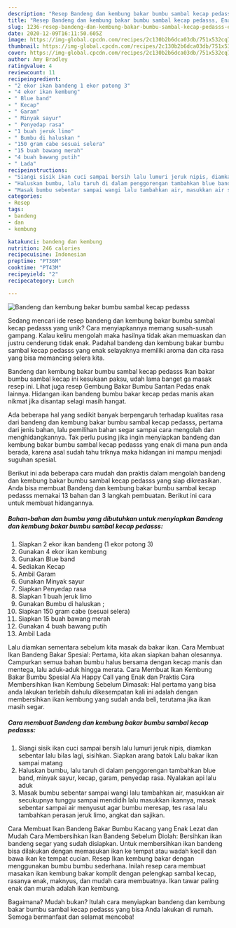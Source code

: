 ```yaml
---
description: "Resep Bandeng dan kembung bakar bumbu sambal kecap pedasss, Enak"
title: "Resep Bandeng dan kembung bakar bumbu sambal kecap pedasss, Enak"
slug: 1236-resep-bandeng-dan-kembung-bakar-bumbu-sambal-kecap-pedasss-enak
date: 2020-12-09T16:11:50.605Z
image: https://img-global.cpcdn.com/recipes/2c130b2b6dca03db/751x532cq70/bandeng-dan-kembung-bakar-bumbu-sambal-kecap-pedasss-foto-resep-utama.jpg
thumbnail: https://img-global.cpcdn.com/recipes/2c130b2b6dca03db/751x532cq70/bandeng-dan-kembung-bakar-bumbu-sambal-kecap-pedasss-foto-resep-utama.jpg
cover: https://img-global.cpcdn.com/recipes/2c130b2b6dca03db/751x532cq70/bandeng-dan-kembung-bakar-bumbu-sambal-kecap-pedasss-foto-resep-utama.jpg
author: Amy Bradley
ratingvalue: 4
reviewcount: 11
recipeingredient:
- "2 ekor ikan bandeng 1 ekor potong 3"
- "4 ekor ikan kembung"
- " Blue band"
- " Kecap"
- " Garam"
- " Minyak sayur"
- " Penyedap rasa"
- "1 buah jeruk limo"
- " Bumbu di haluskan "
- "150 gram cabe sesuai selera"
- "15 buah bawang merah"
- "4 buah bawang putih"
- " Lada"
recipeinstructions:
- "Siangi sisik ikan cuci sampai bersih lalu lumuri jeruk nipis, diamkan sebentar lalu bilas lagi, sisihkan. Siapkan arang batok Lalu bakar ikan sampai matang"
- "Haluskan bumbu, lalu taruh di dalam penggorengan tambahkan blue band, minyak sayur, kecap, garam, penyedap rasa. Nyalakan api lalu aduk"
- "Masak bumbu sebentar sampai wangi lalu tambahkan air, masukkan air secukupnya tunggu sampai mendidih lalu masukkan ikannya, masak sebentar sampai air menyusut agar bumbu meresap, tes rasa lalu tambahkan perasan jeruk limo, angkat dan sajikan."
categories:
- Resep
tags:
- bandeng
- dan
- kembung

katakunci: bandeng dan kembung 
nutrition: 246 calories
recipecuisine: Indonesian
preptime: "PT36M"
cooktime: "PT43M"
recipeyield: "2"
recipecategory: Lunch

---
```



![Bandeng dan kembung bakar bumbu sambal kecap pedasss](https://img-global.cpcdn.com/recipes/2c130b2b6dca03db/751x532cq70/bandeng-dan-kembung-bakar-bumbu-sambal-kecap-pedasss-foto-resep-utama.jpg)

Sedang mencari ide resep bandeng dan kembung bakar bumbu sambal kecap pedasss yang unik? Cara menyiapkannya memang susah-susah gampang. Kalau keliru mengolah maka hasilnya tidak akan memuaskan dan justru cenderung tidak enak. Padahal bandeng dan kembung bakar bumbu sambal kecap pedasss yang enak selayaknya memiliki aroma dan cita rasa yang bisa memancing selera kita.

Bandeng dan kembung bakar bumbu sambal kecap pedasss Ikan bakar bumbu sambal kecap ini kesukaan paksu, udah lama banget ga masak resep ini. Lihat juga resep Gembung Bakar Bumbu Santan Pedas enak lainnya. Hidangan ikan bandeng bumbu bakar kecap pedas manis akan nikmat jika disantap selagi masih hangat.

Ada beberapa hal yang sedikit banyak berpengaruh terhadap kualitas rasa dari bandeng dan kembung bakar bumbu sambal kecap pedasss, pertama dari jenis bahan, lalu pemilihan bahan segar sampai cara mengolah dan menghidangkannya. Tak perlu pusing jika ingin menyiapkan bandeng dan kembung bakar bumbu sambal kecap pedasss yang enak di mana pun anda berada, karena asal sudah tahu triknya maka hidangan ini mampu menjadi suguhan spesial.


Berikut ini ada beberapa cara mudah dan praktis dalam mengolah bandeng dan kembung bakar bumbu sambal kecap pedasss yang siap dikreasikan. Anda bisa membuat Bandeng dan kembung bakar bumbu sambal kecap pedasss memakai 13 bahan dan 3 langkah pembuatan. Berikut ini cara untuk membuat hidangannya.

<!--inarticleads1-->

##### Bahan-bahan dan bumbu yang dibutuhkan untuk menyiapkan Bandeng dan kembung bakar bumbu sambal kecap pedasss:

1. Siapkan 2 ekor ikan bandeng (1 ekor potong 3)
1. Gunakan 4 ekor ikan kembung
1. Gunakan  Blue band
1. Sediakan  Kecap
1. Ambil  Garam
1. Gunakan  Minyak sayur
1. Siapkan  Penyedap rasa
1. Siapkan 1 buah jeruk limo
1. Gunakan  Bumbu di haluskan ;
1. Siapkan 150 gram cabe (sesuai selera)
1. Siapkan 15 buah bawang merah
1. Gunakan 4 buah bawang putih
1. Ambil  Lada


Lalu diamkan sementara sebelum kita masak da bakar ikan. Cara Membuat Ikan Bandeng Bakar Spesial: Pertama, kita akan siapkan bahan olesannya. Campurkan semua bahan bumbu halus bersama dengan kecap manis dan mentega, lalu aduk-aduk hingga merata. Cara Membuat Ikan Kembung Bakar Bumbu Spesial Ala Happy Call yang Enak dan Praktis Cara Membersihkan Ikan Kembung Sebelum Dimasak: Hal pertama yang bisa anda lakukan terlebih dahulu dikesempatan kali ini adalah dengan membersihkan ikan kembung yang sudah anda beli, terutama jika ikan masih segar. 

<!--inarticleads2-->

##### Cara membuat Bandeng dan kembung bakar bumbu sambal kecap pedasss:

1. Siangi sisik ikan cuci sampai bersih lalu lumuri jeruk nipis, diamkan sebentar lalu bilas lagi, sisihkan. Siapkan arang batok Lalu bakar ikan sampai matang
1. Haluskan bumbu, lalu taruh di dalam penggorengan tambahkan blue band, minyak sayur, kecap, garam, penyedap rasa. Nyalakan api lalu aduk
1. Masak bumbu sebentar sampai wangi lalu tambahkan air, masukkan air secukupnya tunggu sampai mendidih lalu masukkan ikannya, masak sebentar sampai air menyusut agar bumbu meresap, tes rasa lalu tambahkan perasan jeruk limo, angkat dan sajikan.


Cara Membuat Ikan Bandeng Bakar Bumbu Kacang yang Enak Lezat dan Mudah Cara Membersihkan Ikan Bandeng Sebelum Diolah: Bersihkan ikan bandeng segar yang sudah disiapkan. Untuk membersihkan ikan bandeng bisa dilakukan dengan memasukan ikan ke tempat atau wadah kecil dan bawa ikan ke tempat cucian. Resep Ikan kembung bakar dengan menggunakan bumbu bumbu sederhana. Inilah resep cara membuat masakan ikan kembung bakar komplit dengan pelengkap sambal kecap, rasanya enak, maknyus, dan mudah cara membuatnya. Ikan tawar paling enak dan murah adalah ikan kembung. 

Bagaimana? Mudah bukan? Itulah cara menyiapkan bandeng dan kembung bakar bumbu sambal kecap pedasss yang bisa Anda lakukan di rumah. Semoga bermanfaat dan selamat mencoba!
